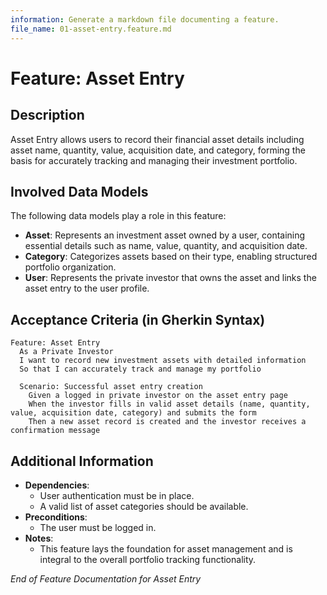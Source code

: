 ```yaml
---
information: Generate a markdown file documenting a feature.
file_name: 01-asset-entry.feature.md
---
```


# Feature: **Asset Entry**

## Description

Asset Entry allows users to record their financial asset details including asset name, quantity, value, acquisition date, and category, forming the basis for accurately tracking and managing their investment portfolio.

## Involved Data Models

The following data models play a role in this feature:

- **Asset**: Represents an investment asset owned by a user, containing essential details such as name, value, quantity, and acquisition date.
- **Category**: Categorizes assets based on their type, enabling structured portfolio organization.
- **User**: Represents the private investor that owns the asset and links the asset entry to the user profile.

## Acceptance Criteria (in Gherkin Syntax)

```gherkin
Feature: Asset Entry
  As a Private Investor
  I want to record new investment assets with detailed information
  So that I can accurately track and manage my portfolio

  Scenario: Successful asset entry creation
    Given a logged in private investor on the asset entry page
    When the investor fills in valid asset details (name, quantity, value, acquisition date, category) and submits the form
    Then a new asset record is created and the investor receives a confirmation message
```

## Additional Information

- **Dependencies**:
  - User authentication must be in place.
  - A valid list of asset categories should be available.
- **Preconditions**:
  - The user must be logged in.
- **Notes**:
  - This feature lays the foundation for asset management and is integral to the overall portfolio tracking functionality.

_End of Feature Documentation for Asset Entry_
